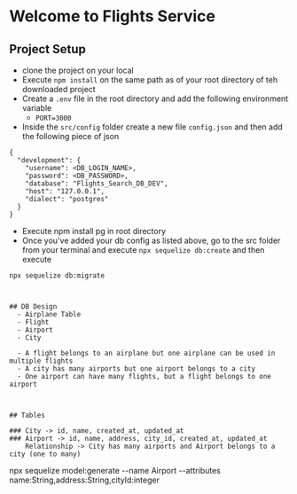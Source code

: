 # Welcome to Flights Service

## Project Setup

- clone the project on your local
- Execute `npm install` on the same path as of your root directory of teh downloaded project
- Create a `.env` file in the root directory and add the following environment variable
  - `PORT=3000`
- Inside the `src/config` folder create a new file `config.json` and then add the following piece of json

```
{
  "development": {
    "username": <DB_LOGIN_NAME>,
    "password": <DB_PASSWORD>,
    "database": "Flights_Search_DB_DEV",
    "host": "127.0.0.1",
    "dialect": "postgres"
  }
}

```

- Execute npm install pg in root directory
- Once you've added your db config as listed above, go to the src folder from your terminal and execute `npx sequelize db:create`
  and then execute

`npx sequelize db:migrate`

```


## DB Design
  - Airplane Table
  - Flight
  - Airport
  - City

  - A flight belongs to an airplane but one airplane can be used in multiple flights
  - A city has many airports but one airport belongs to a city
  - One airport can have many flights, but a flight belongs to one airport



## Tables

### City -> id, name, created_at, updated_at
### Airport -> id, name, address, city_id, created_at, updated_at
    Relationship -> City has many airports and Airport belongs to a city (one to many)
```

npx sequelize model:generate --name Airport --attributes name:String,address:String,cityId:integer

```

```
